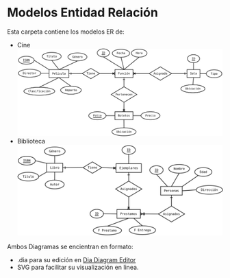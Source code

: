 # Modelos Entidad Relación
Esta carpeta contiene los modelos ER de:
- Cine
![ER Cine](Cine.svg)
- Biblioteca
![ER Biblioteca](Biblioteca.svg)

Ambos Diagramas se encientran en formato:
- .dia para su edición en [Dia Diagram Editor](http://dia-installer.de/)
- SVG para facilitar su visualización en linea.
